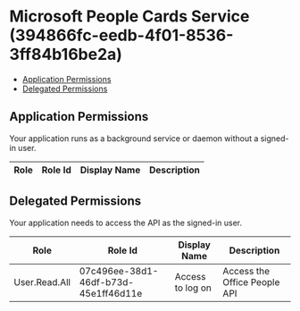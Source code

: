 # Microsoft People Cards Service (394866fc-eedb-4f01-8536-3ff84b16be2a)
- [Application Permissions](#application-permissions)
- [Delegated Permissions](#delegated-permissions)

## Application Permissions
Your application runs as a background service or daemon without a signed-in user.

| Role | Role Id | Display Name | Description |
|---|---|---|---|

## Delegated Permissions
Your application needs to access the API as the signed-in user. 

| Role | Role Id | Display Name | Description |
|---|---|---|---|
| User.Read.All | 07c496ee-38d1-46df-b73d-45e1ff46d11e | Access to log on | Access the Office People API |

